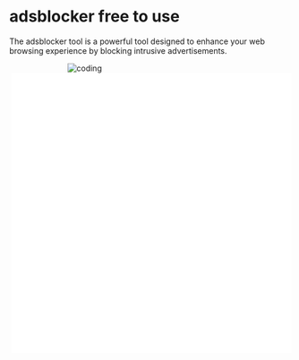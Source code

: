 # adsblocker free to use 
The adsblocker tool is a powerful tool designed to enhance your web browsing experience by blocking intrusive advertisements.

<img align="right" alt="coding" width="400" src="https://media.giphy.com/media/26ufiJt5K7T5teGhW/giphy.gif">

<img align="right" alt="coding"  src="adsblocker.gif">

